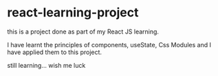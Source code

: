 # react-learning-project

this is a project done as part of my React JS learning.

I have learnt the principles of components, useState, Css Modules and I have applied them to this project.

still learning... wish me luck
